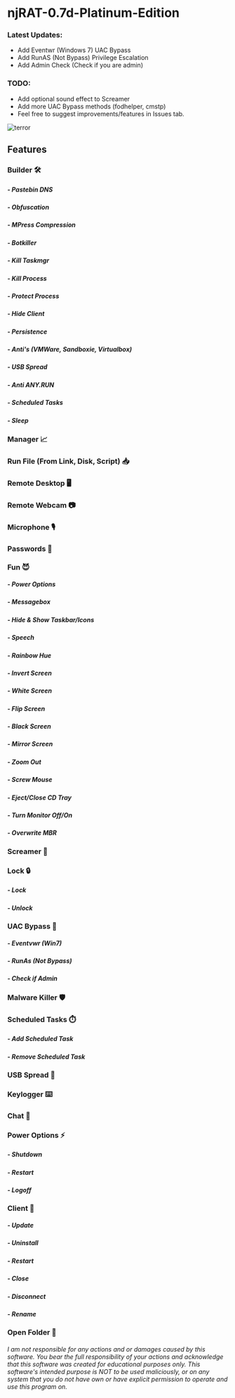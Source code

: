 # njRAT-0.7d-Platinum-Edition
  
### Latest Updates:  
* Add Eventwr (Windows 7) UAC Bypass
* Add RunAS (Not Bypass) Privilege Escalation
* Add Admin Check (Check if you are admin)
 
### TODO:
* Add optional sound effect to Screamer
* Add more UAC Bypass methods (fodhelper, cmstp)
* Feel free to suggest improvements/features in Issues tab.  
  
![terror](https://user-images.githubusercontent.com/127018596/223801751-34a4fdd7-1eb6-4bab-88d8-c06288f8dafd.gif)

  
## Features  
### Builder 🛠️  
##### - Pastebin DNS  
##### - Obfuscation  
##### - MPress Compression  
##### - Botkiller  
##### - Kill Taskmgr  
##### - Kill Process  
##### - Protect Process  
##### - Hide Client  
##### - Persistence  
##### - Anti's (VMWare, Sandboxie, Virtualbox)  
##### - USB Spread  
##### - Anti ANY.RUN  
##### - Scheduled Tasks  
##### - Sleep  
### Manager 📈  
### Run File (From Link, Disk, Script) 📥  
### Remote Desktop 🖥️  
### Remote Webcam 📷  
### Microphone 🎙️  
### Passwords 🔑  
### Fun 😈  
##### - Power Options  
##### - Messagebox  
##### - Hide & Show Taskbar/Icons  
##### - Speech  
##### - Rainbow Hue  
##### - Invert Screen  
##### - White Screen  
##### - Flip Screen  
##### - Black Screen  
##### - Mirror Screen  
##### - Zoom Out  
##### - Screw Mouse  
##### - Eject/Close CD Tray  
##### - Turn Monitor Off/On  
##### - Overwrite MBR  
### Screamer 👹  
### Lock 🔒  
##### - Lock  
##### - Unlock  
### UAC Bypass 🔺  
##### - Eventvwr (Win7)  
##### - RunAs (Not Bypass)
##### - Check if Admin
### Malware Killer 🛡️
### Scheduled Tasks ⏱️  
##### - Add Scheduled Task  
##### - Remove Scheduled Task  
### USB Spread 💾  
### Keylogger ⌨️  
### Chat 💬  
### Power Options ⚡  
##### - Shutdown  
##### - Restart  
##### - Logoff  
### Client 🧰  
##### - Update  
##### - Uninstall  
##### - Restart  
##### - Close  
##### - Disconnect  
##### - Rename  
### Open Folder 📂    
  
###### I am not responsible for any actions and or damages caused by this software. You bear the full responsibility of your actions and acknowledge that this software was created for educational purposes only. This software's intended purpose is NOT to be used maliciously, or on any system that you do not have own or have explicit permission to operate and use this program on.
